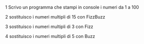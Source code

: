 1 Scrivo un programma che stampi in console i numeri da 1 a 100

2 sostituisco i numeri multipli di 15 con FizzBuzz

3 sostituisco i numeri multipli di 3 con Fizz

4 sostituisco i numeri multipli di 5 con Buzz